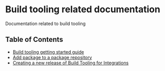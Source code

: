 # Build tooling related documentation

Documentation related to build tooling

## Table of Contents

* [Build tooling getting started guide](build-tooling-getting-started.md)
* [Add package to a package repository](add-package.md)
* [Creating a new release of Build Tooling for Integrations](create-release.md)

